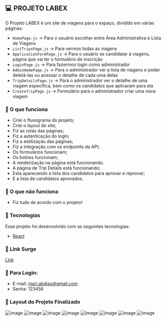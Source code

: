 ## 💻 PROJETO LABEX
O Projeto LABEX é um site de viagens para o espaço, dividido em várias páginas:
- `HomePage.js`  → Para o usuário escolher entre Área Administrativa e Lista de Viagens
- `ListTripsPage.js` → Para vermos todas as viagens
- `ApplicationFormPage.js` → Para o usuário se candidatar à viagens, página que vai ter o formulário de inscrição
- `LoginPage.js` → Para fazermos login como administrador
- `AdminHomePage.js` → Para o administrador ver a lista de viagens e poder deletá-las ou acessar o detalhe de cada uma delas
- `TripDetailsPage.js` → Para o administrador ver o detalhe de uma viagem específica, bem como os candidatos que aplicaram para ela
- `CreateTripPage.js` → Formulário para o administrador criar uma nova viagem


### 📝 O que funciona
- Criei o fluxograma do projeto;
- Criei o layout do site;
- Fiz as rotas das páginas;
- Fiz a autenticação do login;
- Fiz a estilização das páginas;
- Fiz a integração com os endpoints da API;
- Os formulários funcionam;
- Os botões funcionam;
- A renderização na página está funcionando.
- A página de Trip Details está funcionando;
- Esta aparecendo a lista dos candidatos para aprovar e reprovar;
- E a lista de candidatos aprovados.

### 📝 O que não funciona
- Fiz tudo de acordo com o projeto!

### 🧪 Tecnologias
Esse projeto foi desenvolvido com as seguintes tecnologias:
- [React](https://reactjs.org)

### 🚀 Link Surge 
[Link](https://quirky-distance.surge.sh//)

### 🔐 Para Login:
- E-mail: mari.abdias@gmail.com
- Senha: 123456

### 🔖 Layout do Projeto Finalizado
![image](https://user-images.githubusercontent.com/98291335/175841968-247afc0e-d02e-46af-b514-f91c921d6abc.png)
![image](https://user-images.githubusercontent.com/98291335/175842649-5890f143-5419-4ab8-a303-1c12c4224c09.png)
![image](https://user-images.githubusercontent.com/98291335/175843000-9f061ebe-d1a7-4a1a-8b59-bbb181dbb89e.png)
![image](https://user-images.githubusercontent.com/98291335/175843056-a8e705f7-dec1-4282-b168-bcfcfb1a1c00.png)
![image](https://user-images.githubusercontent.com/98291335/175843227-2d0a6822-ef33-4df9-b910-00da08192a84.png)
![image](https://user-images.githubusercontent.com/98291335/175843273-b8b2db34-4922-4b0c-b3bc-c837d2b0ef9b.png)
![image](https://user-images.githubusercontent.com/98291335/175843297-87f8b969-03b8-4f00-a1e8-170e639b018b.png)
![image](https://user-images.githubusercontent.com/98291335/175843321-64e85eac-7978-40ad-81f9-868fc36e6e85.png)

